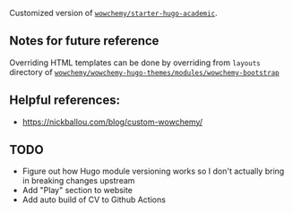 Customized version of [`wowchemy/starter-hugo-academic`](https://github.com/wowchemy/starter-hugo-academic`).

## Notes for future reference

Overriding HTML templates can be done by overriding from `layouts` directory of [`wowchemy/wowchemy-hugo-themes/modules/wowchemy-bootstrap`](https://github.com/wowchemy/wowchemy-hugo-themes/tree/main/modules/wowchemy-bootstrap/layouts)

## Helpful references:

- https://nickballou.com/blog/custom-wowchemy/

## TODO

- Figure out how Hugo module versioning works so I don't actually bring in breaking changes upstream
- Add "Play" section to website
- Add auto build of CV to Github Actions